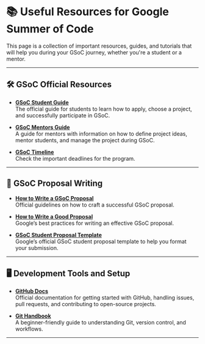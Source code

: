 # 📚 Useful Resources for Google Summer of Code

This page is a collection of important resources, guides, and tutorials that will help you during your GSoC journey, whether you're a student or a mentor.

---

## 🛠 GSoC Official Resources

- **[GSoC Student Guide](https://google.github.io/gsocguides/student/)**  
  The official guide for students to learn how to apply, choose a project, and successfully participate in GSoC.
  
- **[GSoC Mentors Guide](https://google.github.io/gsocguides/mentor/)**  
  A guide for mentors with information on how to define project ideas, mentor students, and manage the project during GSoC.

- **[GSoC Timeline](https://developers.google.com/open-source/gsoc/timeline)**  
  Check the important deadlines for the program.

---

## 📑 GSoC Proposal Writing

- **[How to Write a GSoC Proposal](https://google.github.io/gsocguides/student/proposal/)**  
  Official guidelines on how to craft a successful GSoC proposal.

- **[How to Write a Good Proposal](https://google.github.io/gsocguides/student/writing-a-proposal)**  
  Google’s best practices for writing an effective GSoC proposal.

- **[GSoC Student Proposal Template](https://google.github.io/gsocguides/student/proposal-example-1)**  
  Google’s official GSoC student proposal template to help you format your submission.

---

## 🖥 Development Tools and Setup

- **[GitHub Docs](https://docs.github.com/en/github)**  
  Official documentation for getting started with GitHub, handling issues, pull requests, and contributing to open-source projects.
  
- **[Git Handbook](https://guides.github.com/introduction/git-handbook/)**  
  A beginner-friendly guide to understanding Git, version control, and workflows.

---